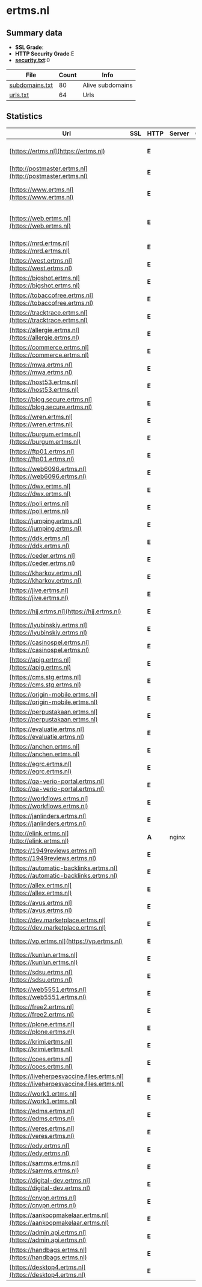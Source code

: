 

# ertms.nl
## Summary data


 - **SSL Grade**:
 - **HTTP Security Grade**:E
 - **[security.txt](https://www.digitaleoverheid.nl/nieuws/standaard-security-txt-nu-verplicht-voor-overheid/)**:0


| File       | Count | Info |
|------------|-------|------|
|[subdomains.txt](/data/ertms.nl/subdomains.txt)|80|Alive subdomains|
|[urls.txt](/data/ertms.nl/urls.txt)|64|Urls|


## Statistics


| Url | SSL | HTTP | Server | Cookie | HSTS | CORS | CTO | CSP | XFO | XXP | RP |FP| Tech |Title |
|--------|-------|-------|------|------|------|------|------|------|------|------|------|------|------|------|
|[https://ertms.nl](https://ertms.nl)| | **E**|| | | | | | | | :white_check_mark: | |HSTS Microsoft ASP.NET|Service Unavaila...|
|[http://postmaster.ertms.nl](http://postmaster.ertms.nl)| | **E**|| | | | | | | | :white_check_mark: | |||
|[https://www.ertms.nl](https://www.ertms.nl)| | **E**|| | | | | | | | :white_check_mark: | |HSTS Microsoft ASP.NET|Not Found|
|[https://web.ertms.nl](https://web.ertms.nl)| | **E**|| | | | | | | | :white_check_mark: | |Azure Azure Front Door||
|[https://mrd.ertms.nl](https://mrd.ertms.nl)| | **E**|| | | | | | | | :white_check_mark: | ||Object moved|
|[https://west.ertms.nl](https://west.ertms.nl)| | **E**|| | | | | | | | :white_check_mark: | ||Object moved|
|[https://bigshot.ertms.nl](https://bigshot.ertms.nl)| | **E**|| | | | | | | | :white_check_mark: | ||Object moved|
|[https://tobaccofree.ertms.nl](https://tobaccofree.ertms.nl)| | **E**|| | | | | | | | :white_check_mark: | ||Object moved|
|[https://tracktrace.ertms.nl](https://tracktrace.ertms.nl)| | **E**|| | | | | | | | :white_check_mark: | ||Object moved|
|[https://allergie.ertms.nl](https://allergie.ertms.nl)| | **E**|| | | | | | | | :white_check_mark: | ||Object moved|
|[https://commerce.ertms.nl](https://commerce.ertms.nl)| | **E**|| | | | | | | | :white_check_mark: | ||Object moved|
|[https://mwa.ertms.nl](https://mwa.ertms.nl)| | **E**|| | | | | | | | :white_check_mark: | ||Object moved|
|[https://host53.ertms.nl](https://host53.ertms.nl)| | **E**|| | | | | | | | :white_check_mark: | ||Object moved|
|[https://blog.secure.ertms.nl](https://blog.secure.ertms.nl)| | **E**|| | | | | | | | :white_check_mark: | ||Object moved|
|[https://wren.ertms.nl](https://wren.ertms.nl)| | **E**|| | | | | | | | :white_check_mark: | ||Object moved|
|[https://burgum.ertms.nl](https://burgum.ertms.nl)| | **E**|| | | | | | | | :white_check_mark: | ||Object moved|
|[https://ftp01.ertms.nl](https://ftp01.ertms.nl)| | **E**|| | | | | | | | :white_check_mark: | ||Object moved|
|[https://web6096.ertms.nl](https://web6096.ertms.nl)| | **E**|| | | | | | | | :white_check_mark: | ||Object moved|
|[https://dwx.ertms.nl](https://dwx.ertms.nl)| | **E**|| | | | | | | | :white_check_mark: | ||Object moved|
|[https://poli.ertms.nl](https://poli.ertms.nl)| | **E**|| | | | | | | | :white_check_mark: | ||Object moved|
|[https://jumping.ertms.nl](https://jumping.ertms.nl)| | **E**|| | | | | | | | :white_check_mark: | ||Object moved|
|[https://ddk.ertms.nl](https://ddk.ertms.nl)| | **E**|| | | | | | | | :white_check_mark: | ||Object moved|
|[https://ceder.ertms.nl](https://ceder.ertms.nl)| | **E**|| | | | | | | | :white_check_mark: | ||Object moved|
|[https://kharkov.ertms.nl](https://kharkov.ertms.nl)| | **E**|| | | | | | | | :white_check_mark: | ||Object moved|
|[https://jive.ertms.nl](https://jive.ertms.nl)| | **E**|| | | | | | | | :white_check_mark: | ||Object moved|
|[https://hjj.ertms.nl](https://hjj.ertms.nl)| | **E**|| | | | | | | | :white_check_mark: | ||Object moved|
|[https://lyubinskiy.ertms.nl](https://lyubinskiy.ertms.nl)| | **E**|| | | | | | | | :white_check_mark: | ||Object moved|
|[https://casinospel.ertms.nl](https://casinospel.ertms.nl)| | **E**|| | | | | | | | :white_check_mark: | ||Object moved|
|[https://apig.ertms.nl](https://apig.ertms.nl)| | **E**|| | | | | | | | :white_check_mark: | ||Object moved|
|[https://cms.stg.ertms.nl](https://cms.stg.ertms.nl)| | **E**|| | | | | | | | :white_check_mark: | ||Object moved|
|[https://origin-mobile.ertms.nl](https://origin-mobile.ertms.nl)| | **E**|| | | | | | | | :white_check_mark: | ||Object moved|
|[https://perpustakaan.ertms.nl](https://perpustakaan.ertms.nl)| | **E**|| | | | | | | | :white_check_mark: | ||Object moved|
|[https://evaluatie.ertms.nl](https://evaluatie.ertms.nl)| | **E**|| | | | | | | | :white_check_mark: | ||Object moved|
|[https://anchen.ertms.nl](https://anchen.ertms.nl)| | **E**|| | | | | | | | :white_check_mark: | ||Object moved|
|[https://egrc.ertms.nl](https://egrc.ertms.nl)| | **E**|| | | | | | | | :white_check_mark: | ||Object moved|
|[https://qa-verio-portal.ertms.nl](https://qa-verio-portal.ertms.nl)| | **E**|| | | | | | | | :white_check_mark: | ||Object moved|
|[https://workflows.ertms.nl](https://workflows.ertms.nl)| | **E**|| | | | | | | | :white_check_mark: | ||Object moved|
|[https://janlinders.ertms.nl](https://janlinders.ertms.nl)| | **E**|| | | | | | | | :white_check_mark: | ||Object moved|
|[http://elink.ertms.nl](http://elink.ertms.nl)| | **A**|nginx| |:white_check_mark: | | | | :white_check_mark: | :white_check_mark: | :white_check_mark: | |HSTS Nginx||
|[https://1949reviews.ertms.nl](https://1949reviews.ertms.nl)| | **E**|| | | | | | | | :white_check_mark: | ||Object moved|
|[https://automatic-backlinks.ertms.nl](https://automatic-backlinks.ertms.nl)| | **E**|| | | | | | | | :white_check_mark: | ||Object moved|
|[https://allex.ertms.nl](https://allex.ertms.nl)| | **E**|| | | | | | | | :white_check_mark: | ||Object moved|
|[https://avus.ertms.nl](https://avus.ertms.nl)| | **E**|| | | | | | | | :white_check_mark: | ||Object moved|
|[https://dev.marketplace.ertms.nl](https://dev.marketplace.ertms.nl)| | **E**|| | | | | | | | :white_check_mark: | ||Object moved|
|[https://vp.ertms.nl](https://vp.ertms.nl)| | **E**|| | | | | | | | :white_check_mark: | ||Object moved|
|[https://kunlun.ertms.nl](https://kunlun.ertms.nl)| | **E**|| | | | | | | | :white_check_mark: | ||Object moved|
|[https://sdsu.ertms.nl](https://sdsu.ertms.nl)| | **E**|| | | | | | | | :white_check_mark: | ||Object moved|
|[https://web5551.ertms.nl](https://web5551.ertms.nl)| | **E**|| | | | | | | | :white_check_mark: | ||Object moved|
|[https://free2.ertms.nl](https://free2.ertms.nl)| | **E**|| | | | | | | | :white_check_mark: | ||Object moved|
|[https://plone.ertms.nl](https://plone.ertms.nl)| | **E**|| | | | | | | | :white_check_mark: | ||Object moved|
|[https://krimi.ertms.nl](https://krimi.ertms.nl)| | **E**|| | | | | | | | :white_check_mark: | ||Object moved|
|[https://coes.ertms.nl](https://coes.ertms.nl)| | **E**|| | | | | | | | :white_check_mark: | ||Object moved|
|[https://liveherpesvaccine.files.ertms.nl](https://liveherpesvaccine.files.ertms.nl)| | **E**|| | | | | | | | :white_check_mark: | ||Object moved|
|[https://work1.ertms.nl](https://work1.ertms.nl)| | **E**|| | | | | | | | :white_check_mark: | ||Object moved|
|[https://edms.ertms.nl](https://edms.ertms.nl)| | **E**|| | | | | | | | :white_check_mark: | ||Object moved|
|[https://veres.ertms.nl](https://veres.ertms.nl)| | **E**|| | | | | | | | :white_check_mark: | ||Object moved|
|[https://edy.ertms.nl](https://edy.ertms.nl)| | **E**|| | | | | | | | :white_check_mark: | ||Object moved|
|[https://samms.ertms.nl](https://samms.ertms.nl)| | **E**|| | | | | | | | :white_check_mark: | ||Object moved|
|[https://digital-dev.ertms.nl](https://digital-dev.ertms.nl)| | **E**|| | | | | | | | :white_check_mark: | ||Object moved|
|[https://cnvpn.ertms.nl](https://cnvpn.ertms.nl)| | **E**|| | | | | | | | :white_check_mark: | ||Object moved|
|[https://aankoopmakelaar.ertms.nl](https://aankoopmakelaar.ertms.nl)| | **E**|| | | | | | | | :white_check_mark: | ||Object moved|
|[https://admin.api.ertms.nl](https://admin.api.ertms.nl)| | **E**|| | | | | | | | :white_check_mark: | ||Object moved|
|[https://handbags.ertms.nl](https://handbags.ertms.nl)| | **E**|| | | | | | | | :white_check_mark: | ||Object moved|
|[https://desktop4.ertms.nl](https://desktop4.ertms.nl)| | **E**|| | | | | | | | :white_check_mark: | ||Object moved|


